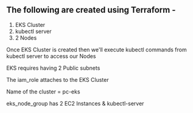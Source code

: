 
## The following are created using Terraform -

1. EKS Cluster
2. kubectl server
3. 2 Nodes

Once EKS Cluster is created then we'll execute 
kubectl commands from kubectl server to access our Nodes

EKS requires having 2 Public subnets

The iam_role attaches to the EKS Cluster

Name of the cluster = pc-eks

eks_node_group has 2 EC2 Instances & kubectl-server
